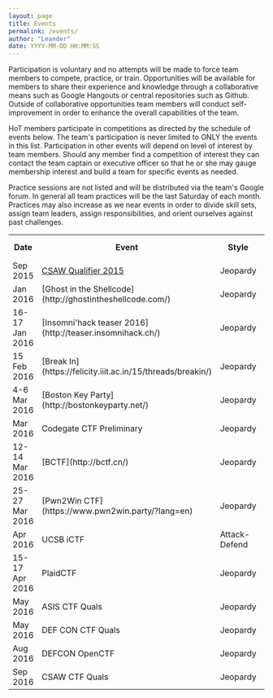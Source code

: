 ```yaml
---
layout: page
title: Events
permalink: /events/
author: "Leander"
date: YYYY-MM-DD HH:MM:SS
---
```

Participation is voluntary and no attempts will be made to force team members to compete, practice, or train. Opportunities will be available for members to share their experience and knowledge through a collaborative means such as Google Hangouts or central repositories such as Github. Outside of collaborative opportunities team members will conduct self-improvement in order to enhance the overall capabilities of the team.

HoT members participate in competitions as directed by the schedule of events below. The team's participation is never limited to ONLY the events in this list. Participation in other events will depend on level of interest by team members. Should any member find a competition of interest they can contact the team captain or executive officer so that he or she may gauge membership interest and build a team for specific events as needed.

Practice sessions are not listed and will be distributed via the team's Google forum. In general all team practices will be the last Saturday of each month. Practices may also increase as we near events in order to divide skill sets, assign team leaders, assign responsibilities, and orient ourselves against past challenges.

<table width="100%">
<tr>
      <th width="15%">Date</th>
      <th width="35%">Event</th>
      <th width="20%">Style</th>
      <th width="15%">Points Scored</th>
      <th width="15%">Placement</th>
</tr>
<tr>
      <td>Sep 2015</td>
      <td><a href="https://ctf.isis.poly.edu/">CSAW Qualifier 2015</a></td>
      <td>Jeopardy</td>
      <td>1110 points</td>
      <td>302/1367</td>
</tr>
<tr>
			<td>Jan 2016</td>
			<td>[Ghost in the Shellcode](http://ghostintheshellcode.com/)</td>
      <td>Jeopardy</td>
      <td>---</td>
      <td>Postponed</td>
</tr>
<tr>
			<td>16-17 Jan 2016</td>
			<td>[Insomni'hack teaser 2016](http://teaser.insomnihack.ch/)</td>
      <td>Jeopardy</td>
      <td>---</td>
      <td>Signed-up</td>
</tr>
<tr>
			<td>15 Feb 2016</td>
			<td>[Break In](https://felicity.iiit.ac.in/15/threads/breakin/)</td>
      <td>Jeopardy</td>
      <td>---</td>
      <td>Signed-up</td>
</tr>
<tr>
			<td>4-6 Mar 2016</td>
			<td>[Boston Key Party](http://bostonkeyparty.net/)</td>
      <td>Jeopardy</td>
      <td>---</td>
      <td>Signed-up</td>
</tr>
<tr>
			<td>Mar 2016</td>
			<td>Codegate CTF Preliminary</td>
      <td>Jeopardy</td>
      <td>---</td>
      <td>---</td>
</tr>
<tr>
			<td>12-14 Mar 2016</td>
			<td>[BCTF](http://bctf.cn/)</td>
      <td>Jeopardy</td>
      <td>---</td>
      <td>Signed-up</td>
</tr>
<tr>
			<td>25-27 Mar 2016</td>
			<td>[Pwn2Win CTF](https://www.pwn2win.party/?lang=en)</td>
      <td>Jeopardy</td>
      <td>---</td>
      <td>Signed-up</td>
</tr>
<tr>
			<td>Apr 2016</td>
			<td>UCSB iCTF</td>
      <td>Attack-Defend</td>
      <td>---</td>
      <td>---</td>
</tr>
<tr>
			<td>15-17 Apr 2016</td>
			<td>PlaidCTF</td>
      <td>Jeopardy</td>
      <td>---</td>
      <td>---</td>
</tr>
<tr>
			<td>May 2016</td>
			<td>ASIS CTF Quals</td>
      <td>Jeopardy</td>
      <td>---</td>
      <td>---</td>
</tr>
<tr>
			<td>May 2016</td>
			<td>DEF CON CTF Quals</td>
      <td>Jeopardy</td>
      <td>---</td>
      <td>---</td>
</tr>
<tr>
			<td>Aug 2016</td>
			<td>DEFCON OpenCTF</td>
      <td>Jeopardy</td>
      <td>---</td>
      <td>---</td>
</tr>
<tr>
			<td>Sep 2016</td>
			<td>CSAW CTF Quals</td>
      <td>Jeopardy</td>
      <td>---</td>
      <td>---</td>
</tr>
<p></table><br/></p>
